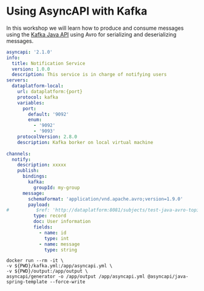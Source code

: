 # Using AsyncAPI with Kafka

In this workshop we will learn how to produce and consume messages using the [Kafka Java API](https://kafka.apache.org/documentation/#api) using Avro for serializing and deserializing messages.

```yml
asyncapi: '2.1.0'
info:
  title: Notification Service
  version: 1.0.0
  description: This service is in charge of notifying users
servers:
  dataplatform-local:
    url: dataplatform:{port}
    protocol: kafka
    variables:
      port: 
        default: '9092'
        enum: 
          - '9092'
          - '9093'
    protocolVersion: 2.8.0
    description: Kafka borker on local virtual machine
    
channels:
  notify:
    description: xxxxx
    publish:
      bindings:
        kafka:
          groupId: my-group
      message:
        schemaFormat: 'application/vnd.apache.avro;version=1.9.0'
        payload:
#          $ref: 'http://dataplatform:8081/subjects/test-java-avro-topic-value/versions/1/schema'     
          type: record
          doc: User information
          fields:
            - name: id
              type: int
            - name: message
              type: string
```


```
docker run --rm -it \
-v ${PWD}/kafka.yml:/app/asyncapi.yml \
-v ${PWD}/output:/app/output \
asyncapi/generator -o /app/output /app/asyncapi.yml @asyncapi/java-spring-template --force-write
```


	
